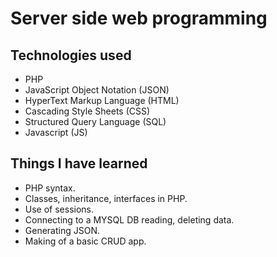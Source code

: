 # Server side web programming
## Technologies used
* PHP
* JavaScript Object Notation (JSON)
* HyperText Markup Language (HTML)
* Cascading Style Sheets (CSS)
* Structured Query Language (SQL)
* Javascript (JS)
## Things I have learned 
* PHP syntax.
* Classes, inheritance, interfaces in PHP.
* Use of sessions.
* Connecting to a MYSQL DB reading, deleting data.
* Generating JSON.
* Making of a basic CRUD app.
